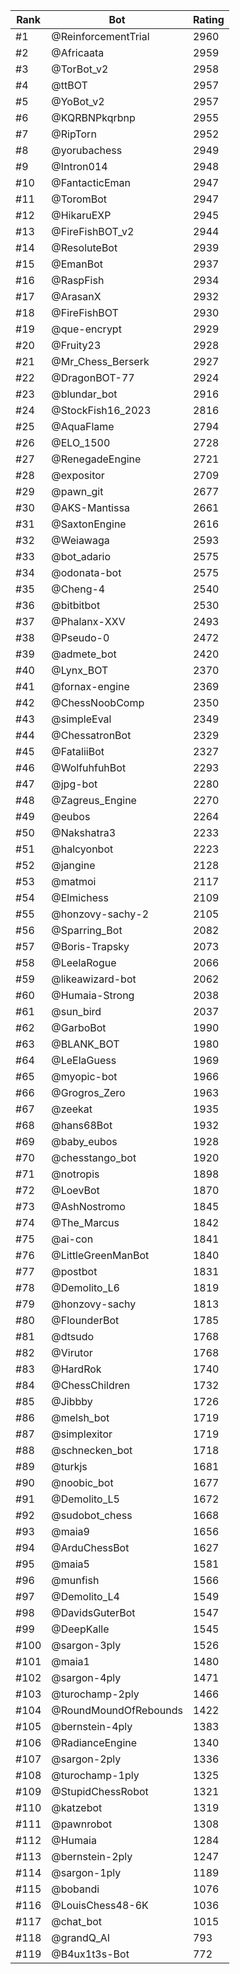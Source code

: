 Rank|Bot|Rating
---|---|---
#1|@ReinforcementTrial|2960
#2|@Africaata|2959
#3|@TorBot_v2|2958
#4|@ttBOT|2957
#5|@YoBot_v2|2957
#6|@KQRBNPkqrbnp|2955
#7|@RipTorn|2952
#8|@yorubachess|2949
#9|@Intron014|2948
#10|@FantacticEman|2947
#11|@ToromBot|2947
#12|@HikaruEXP|2945
#13|@FireFishBOT_v2|2944
#14|@ResoluteBot|2939
#15|@EmanBot|2937
#16|@RaspFish|2934
#17|@ArasanX|2932
#18|@FireFishBOT|2930
#19|@que-encrypt|2929
#20|@Fruity23|2928
#21|@Mr_Chess_Berserk|2927
#22|@DragonBOT-77|2924
#23|@blundar_bot|2916
#24|@StockFish16_2023|2816
#25|@AquaFlame|2794
#26|@ELO_1500|2728
#27|@RenegadeEngine|2721
#28|@expositor|2709
#29|@pawn_git|2677
#30|@AKS-Mantissa|2661
#31|@SaxtonEngine|2616
#32|@Weiawaga|2593
#33|@bot_adario|2575
#34|@odonata-bot|2575
#35|@Cheng-4|2540
#36|@bitbitbot|2530
#37|@Phalanx-XXV|2493
#38|@Pseudo-0|2472
#39|@admete_bot|2420
#40|@Lynx_BOT|2370
#41|@fornax-engine|2369
#42|@ChessNoobComp|2350
#43|@simpleEval|2349
#44|@ChessatronBot|2329
#45|@FataliiBot|2327
#46|@WolfuhfuhBot|2293
#47|@jpg-bot|2280
#48|@Zagreus_Engine|2270
#49|@eubos|2264
#50|@Nakshatra3|2233
#51|@halcyonbot|2223
#52|@jangine|2128
#53|@matmoi|2117
#54|@Elmichess|2109
#55|@honzovy-sachy-2|2105
#56|@Sparring_Bot|2082
#57|@Boris-Trapsky|2073
#58|@LeelaRogue|2066
#59|@likeawizard-bot|2062
#60|@Humaia-Strong|2038
#61|@sun_bird|2037
#62|@GarboBot|1990
#63|@BLANK_BOT|1980
#64|@LeElaGuess|1969
#65|@myopic-bot|1966
#66|@Grogros_Zero|1963
#67|@zeekat|1935
#68|@hans68Bot|1932
#69|@baby_eubos|1928
#70|@chesstango_bot|1920
#71|@notropis|1898
#72|@LoevBot|1870
#73|@AshNostromo|1845
#74|@The_Marcus|1842
#75|@ai-con|1841
#76|@LittleGreenManBot|1840
#77|@postbot|1831
#78|@Demolito_L6|1819
#79|@honzovy-sachy|1813
#80|@FlounderBot|1785
#81|@dtsudo|1768
#82|@Virutor|1768
#83|@HardRok|1740
#84|@ChessChildren|1732
#85|@Jibbby|1726
#86|@melsh_bot|1719
#87|@simplexitor|1719
#88|@schnecken_bot|1718
#89|@turkjs|1681
#90|@noobic_bot|1677
#91|@Demolito_L5|1672
#92|@sudobot_chess|1668
#93|@maia9|1656
#94|@ArduChessBot|1627
#95|@maia5|1581
#96|@munfish|1566
#97|@Demolito_L4|1549
#98|@DavidsGuterBot|1547
#99|@DeepKalle|1545
#100|@sargon-3ply|1526
#101|@maia1|1480
#102|@sargon-4ply|1471
#103|@turochamp-2ply|1466
#104|@RoundMoundOfRebounds|1422
#105|@bernstein-4ply|1383
#106|@RadianceEngine|1340
#107|@sargon-2ply|1336
#108|@turochamp-1ply|1325
#109|@StupidChessRobot|1321
#110|@katzebot|1319
#111|@pawnrobot|1308
#112|@Humaia|1284
#113|@bernstein-2ply|1247
#114|@sargon-1ply|1189
#115|@bobandi|1076
#116|@LouisChess48-6K|1036
#117|@chat_bot|1015
#118|@grandQ_AI|793
#119|@B4ux1t3s-Bot|772
